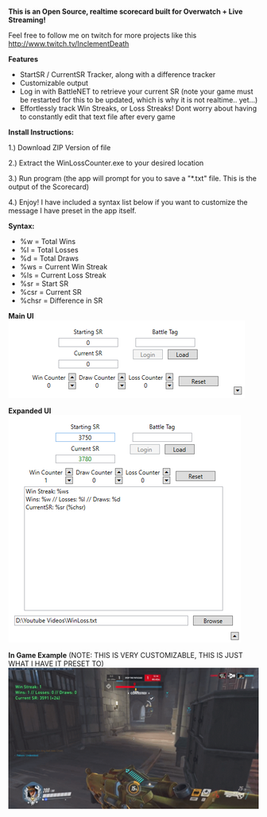 
**This is an Open Source, realtime scorecard built for Overwatch + Live Streaming!**

Feel free to follow me on twitch for more projects like this
http://www.twitch.tv/InclementDeath

**Features**
* StartSR / CurrentSR Tracker, along with a difference tracker
* Customizable output
* Log in with BattleNET to retrieve your current SR (note your game must be restarted for this to be updated, which is why it is not realtime.. yet...)
* Effortlessly track Win Streaks, or Loss Streaks! Dont worry about having to constantly edit that text file after every game

**Install Instructions:**
<p>1.) Download ZIP Version of file</p>
<p>2.) Extract the WinLossCounter.exe to your desired location</p>
<p>3.) Run program (the app will prompt for you to save a "*.txt" file. This is the output of the Scorecard)</p>
<p>4.) Enjoy! I have included a syntax list below if you want to customize the message I have preset in the app itself.</p>

[Direct Download]: https://drive.google.com/uc?export=download&id=1xKLBvwZ6kSLxRQOfy-RT0vBh59Zo3nzi


**Syntax:**
* %w = Total Wins
* %l = Total Losses
* %d = Total Draws
* %ws = Current Win Streak
* %ls = Current Loss Streak
* %sr = Start SR 
* %csr = Current SR
* %chsr = Difference in SR


**Main UI**
![Example Image](/Examples/image1.PNG)

**Expanded UI**
![Example Image2](/Examples/image2.PNG)

**In Game Example** (NOTE: THIS IS VERY CUSTOMIZABLE, THIS IS JUST WHAT I HAVE IT PRESET TO)
![Example Image3](/Examples/image3.png)
